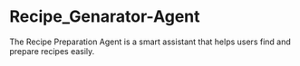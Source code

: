 # Recipe_Genarator-Agent
The Recipe Preparation Agent is a smart assistant that helps users find and prepare recipes easily.
